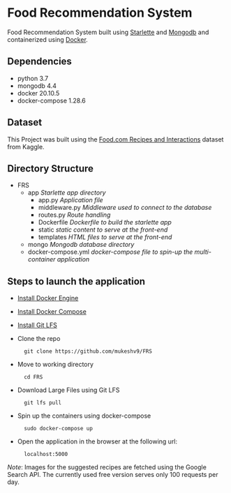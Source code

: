 # Food Recommendation System

Food Recommendation System built using [Starlette](https://www.starlette.io/) and [Mongodb](https://www.mongodb.com/) and containerized using [Docker](https://www.docker.com/).
## Dependencies

- python 3.7
- mongodb 4.4
- docker 20.10.5
- docker-compose 1.28.6
  
## Dataset

This Project was built using the [Food.com Recipes and Interactions](https://www.kaggle.com/shuyangli94/food-com-recipes-and-user-interactions/code) dataset from Kaggle.

## Directory Structure

- FRS
  - app  *Starlette app directory*
    - app.py    *Application file*
    - middleware.py *Middleware used to connect to the database*
    - routes.py *Route handling*
    - Dockerfile *Dockerfile to build the starlette app*
    - static *static content to serve at the front-end*
    - templates *HTML files to serve at the front-end*
  - mongo  *Mongodb database directory*
  - docker-compose.yml  *docker-compose file to spin-up the multi-container application*

## Steps to launch the application

- [Install Docker Engine](https://docs.docker.com/engine/install/)

- [Install Docker Compose](https://docs.docker.com/compose/install/)

- [Install Git LFS](https://git-lfs.github.com/)
  
- Clone the repo
  
        git clone https://github.com/mukeshv9/FRS

- Move to working directory

        cd FRS
        
- Download Large Files using Git LFS

        git lfs pull

- Spin up the containers using docker-compose

        sudo docker-compose up

- Open the application in the browser at the following url:

        localhost:5000

*Note*: Images for the suggested recipes are fetched using the Google Search API. The currently used free version serves only 100 requests per day.
